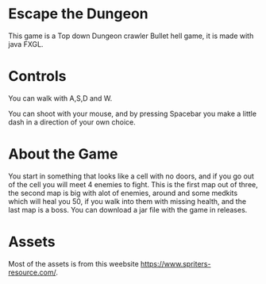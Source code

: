 # Escape the Dungeon

This game is a Top down Dungeon crawler Bullet hell game, it is made with java FXGL.

# Controls

You can walk with A,S,D and W.

You can shoot with your mouse, and by pressing Spacebar you make a little dash in a direction of your own choice.

# About the Game

You start in something that looks like a cell with no doors, and if you go out of the cell you will meet 4 enemies to fight.
This is the first map out of three, the second map is big with alot of enemies, around and some medkits which will heal you 50,
if you walk into them with missing health, and the last map is a boss.
You can download a jar file with the game in releases.

# Assets

Most of the assets is from this weebsite https://www.spriters-resource.com/.
